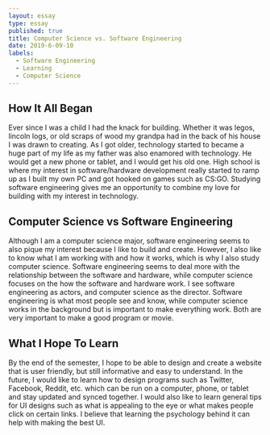 ```yaml
---
layout: essay
type: essay
published: true
title: Computer Science vs. Software Engineering
date: 2019-6-09-10
labels:
  - Software Engineering
  - Learning
  - Computer Science
---
```

## **How It All Began**
Ever since I was a child I had the knack for building. Whether it was legos, lincoln logs, or old scraps of wood my grandpa had in the back of his house I was drawn to creating. As I got older, technology started to became a huge part of my life as my father was also enamored with technology. He would get a new phone or tablet, and I would get his old one. High school is where my interest in software/hardware development really started to ramp up as I built my own PC and got hooked on games such as CS:GO. Studying software engineering gives me an opportunity to combine my love for building with my interest in technology.

## **Computer Science vs Software Engineering**
Although I am a computer science major, software engineering seems to also pique my interest because I like to build and create. However, I also like to know what I am working with and how it works, which is why I also study computer science. Software engineering seems to deal more with the relationship between the software and hardware, while computer science focuses on the how the software and hardware work. I see software engineering as actors, and computer science as the director. Software engineering is what most people see and know, while computer science works in the background but is important to make everything work. Both are very important to make a good program or movie.  

## **What I Hope To Learn**
By the end of the semester, I hope to be able to design and create a website that is user friendly, but still informative and easy to understand. In the future, I would like to learn how to design programs such as Twitter, Facebook, Reddit, etc. which can be run on a computer, phone, or tablet and stay updated and synced together. I would also like to learn general tips for UI designs such as what is appealing to the eye or what makes people click on certain links. I believe that learning the psychology behind it can help with making the best UI.  

